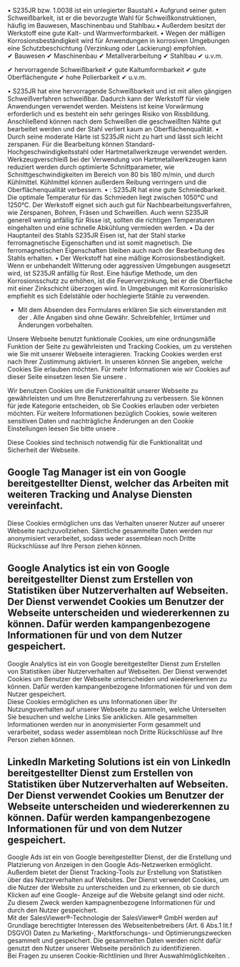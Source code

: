 • S235JR bzw. 1.0038 ist ein unlegierter Baustahl.• Aufgrund seiner guten
Schweißbarkeit, ist er die bevorzugte Wahl für Schweißkonstruktionen, häufig im
Bauwesen, Maschinenbau und Stahlbau.• Außerdem besitzt der Werkstoff eine gute
Kalt- und Warmverformbarkeit. • Wegen der mäßigen Korrosionsbeständigkeit wird
für Anwendungen in korrosiven Umgebungen eine Schutzbeschichtung (Verzinkung
oder Lackierung) empfohlen.  
✔ Bauwesen ✔ Maschinenbau ✔ Metallverarbeitung ✔ Stahlbau ✔ u.v.m.

✔ hervorragende Schweißbarkeit ✔ gute Kaltumformbarkeit ✔ gute Oberflächengute ✔
hohe Polierbarkeit ✔ u.v.m.

• S235JR hat eine hervorragende Schweißbarkeit und ist mit allen gängigen
Schweißverfahren schweißbar. Dadurch kann der Werkstoff für viele Anwendungen
verwendet werden. Meistens ist keine Vorwärmung erforderlich und es besteht ein
sehr geringes Risiko von Rissbildung. Anschließend können nach dem Schweißen die
geschweißten Nähte gut bearbeitet werden und der Stahl verliert kaum an
Oberflächenqualität. • Durch seine moderate Härte ist S235JR nicht zu hart und
lässt sich leicht zerspanen. Für die Bearbeitung können Standard-
Hochgeschwindigkeitsstahl oder Hartmetallwerkzeuge verwendet werden.
Werkzeugverschleiß bei der Verwendung von Hartmetallwerkzeugen kann reduziert
werden durch optimierte Schnittparameter, wie Schnittgeschwindigkeiten im
Bereich von 80 bis 180 m/min, und durch Kühlmittel. Kühlmittel können außerdem
Reibung verringern und die Oberflächenqualität verbessern. • : S235JR hat eine
gute Schmiedbarkeit. Die optimale Temperatur für das Schmieden liegt zwischen
1050°C und 1250°C. Der Werkstoff eignet sich auch gut für
Nachbearbeitungsverfahren, wie Zerspanen, Bohren, Fräsen und Schweißen. Auch
wenn S235JR generell wenig anfällig für Risse ist, sollten die richtigen
Temperaturen eingehalten und eine schnelle Abkühlung vermieden werden. • Da der
Hauptanteil des Stahls S235JR Eisen ist, hat der Stahl starke ferromagnetische
Eigenschaften und ist somit magnetisch. Die ferromagnetischen Eigenschaften
bleiben auch nach der Bearbeitung des Stahls erhalten. • Der Werkstoff hat eine
mäßige Korrosionsbeständigkeit. Wenn er unbehandelt Witterung oder aggressiven
Umgebungen ausgesetzt wird, ist S235JR anfällig für Rost. Eine häufige Methode,
um den Korrosionsschutz zu erhöhen, ist die Feuerverzinkung, bei er die
Oberfläche mit einer Zinkschicht überzogen wird. In Umgebungen mit
Korrosionsrisiko empfiehlt es sich Edelstähle oder hochlegierte Stähle zu
verwenden.

* Mit dem Absenden des Formulares erklären Sie sich einverstanden mit der .
Alle Angaben sind ohne Gewähr. Schreibfehler, Irrtümer und Änderungen
vorbehalten.

Unsere Webseite benutzt funktionale Cookies, um eine ordnungsmäße Funktion der
Seite zu gewährleisten und Tracking Cookies, um zu verstehen wie Sie mit unserer
Webseite interagieren. Tracking Cookies werden erst nach Ihrer Zustimmung
aktiviert. In unseren können Sie angeben, welche Cookies Sie erlauben möchten.
Für mehr Informationen wie wir Cookies auf dieser Seite einsetzen lesen Sie
unsere .

Wir benutzen Cookies um die Funktionalität unserer Webseite zu gewährleisten und
um Ihre Benutzererfahrung zu verbessern. Sie können für jede Kategorie
entscheiden, ob Sie Cookies erlauben oder verbieten möchten. Für weitere
Informationen bezüglich Cookies, sowie weiteren sensitiven Daten und
nachträgliche Änderungen an den Cookie Einstellungen leesen Sie bitte unsere .

Diese Cookies sind technisch notwendig für die Funktionalität und Sicherheit der
Webseite.

Google Tag Manager ist ein von Google bereitgestellter Dienst, welcher das
Arbeiten mit weiteren Tracking und Analyse Diensten vereinfacht.  
---  
Diese Cookies ermöglichen uns das Verhalten unserer Nutzer auf unserer Webseite
nachzuvollziehen. Sämtliche gesammelte Daten werden nur anonymisiert
verarbeitet, sodass weder assemblean noch Dritte Rückschlüsse auf Ihre Person
ziehen können.

Google Analytics ist ein von Google bereitgestellter Dienst zum Erstellen von
Statistiken über Nutzerverhalten auf Webseiten. Der Dienst verwendet Cookies um
Benutzer der Webseite unterscheiden und wiedererkennen zu können. Dafür werden
kampangenbezogene Informationen für und von dem Nutzer gespeichert.  
---  
Google Analytics ist ein von Google bereitgestellter Dienst zum Erstellen von
Statistiken über Nutzerverhalten auf Webseiten. Der Dienst verwendet Cookies um
Benutzer der Webseite unterscheiden und wiedererkennen zu können. Dafür werden
kampangenbezogene Informationen für und von dem Nutzer gespeichert.  
Diese Cookies ermöglichen es uns Informationen über Ihr Nutzungsverhalten auf
unserer Webseite zu sammeln, welche Unterseiten Sie besuchen und welche Links
Sie anklicken. Alle gesammelten Informationen werden nur in anonymisierter Form
gesammelt und verarbeitet, sodass weder assemblean noch Dritte Rückschlüsse auf
Ihre Person ziehen können.

LinkedIn Marketing Solutions ist ein von LinkedIn bereitgestellter Dienst zum
Erstellen von Statistiken über Nutzerverhalten auf Webseiten. Der Dienst
verwendet Cookies um Benutzer der Webseite unterscheiden und wiedererkennen zu
können. Dafür werden kampangenbezogene Informationen für und von dem Nutzer
gespeichert.  
---  
Google Ads ist ein von Google bereitgestellter Dienst, der die Erstellung und
Platzierung von Anzeigen in den Google Ads-Netzwerken ermöglicht. Außerdem
bietet der Dienst Tracking-Tools zur Erstellung von Statistiken über das
Nutzerverhalten auf Websites. Der Dienst verwendet Cookies, um die Nutzer der
Website zu unterscheiden und zu erkennen, ob sie durch Klicken auf eine Google-
Anzeige auf die Website gelangt sind oder nicht. Zu diesem Zweck werden
kampagnenbezogene Informationen für und durch den Nutzer gespeichert.  
Mit der SalesViewer®-Technologie der SalesViewer® GmbH werden auf Grundlage
berechtigter Interessen des Webseitenbetreibers (Art. 6 Abs.1 lit.f DSGVO) Daten
zu Marketing-, Marktforschungs- und Optimierungszwecken gesammelt und
gespeichert. Die gesammelten Daten werden nicht dafür genutzt den Nutzer unserer
Webseite persönlich zu identifizieren.  
Bei Fragen zu unseren Cookie-Richtlinien und Ihrer Auswahlmöglichkeiten .

